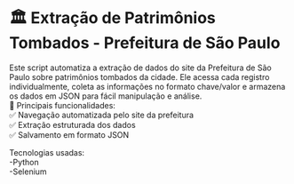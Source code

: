 <h1>🏛️ Extração de Patrimônios Tombados - Prefeitura de São Paulo</h1>
Este script automatiza a extração de dados do site da Prefeitura de São Paulo sobre patrimônios tombados da cidade. Ele acessa cada registro individualmente, coleta as informações no formato chave/valor e armazena os dados em JSON para fácil manipulação e análise.
<br>
🚀 Principais funcionalidades:<br>
✅ Navegação automatizada pelo site da prefeitura<br>
✅ Extração estruturada dos dados<br>
✅ Salvamento em formato JSON<br>

Tecnologias usadas:<br>
-Python<br>
-Selenium
